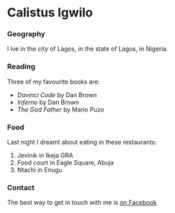 # Calistus Igwilo

### Geography

I lve in the city of Lagos, in the state of Lagos, in Nigeria.

### Reading

Three of my favourite books are:


- *Davinci Code* by Dan Brown
- *Inferno* by Dan Brown
- *The God Father* by Mario Puzo

### Food

Last night I dreamt about eating in these restaurants:

1. Jevinik in Ikeja GRA
2. Food court in Eagle Square, Abuja
3. Ntachi in Enugu

### Contact

The best way to get in touch with me is [on Facebook](https://www.facebook.com/calistus)